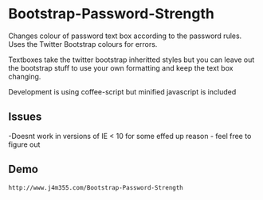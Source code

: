Bootstrap-Password-Strength
===========================

Changes colour of password text box according to the password rules.  Uses the Twitter Bootstrap colours for errors.

Textboxes take the twitter bootstrap inheritted styles but you can leave out the bootstrap stuff to use your own formatting and keep the text box changing.

Development is using coffee-script but minified javascript is included


Issues
------
-Doesnt work in versions of IE < 10 for some effed up reason - feel free to figure out


Demo
-----
	http://www.j4m355.com/Bootstrap-Password-Strength



